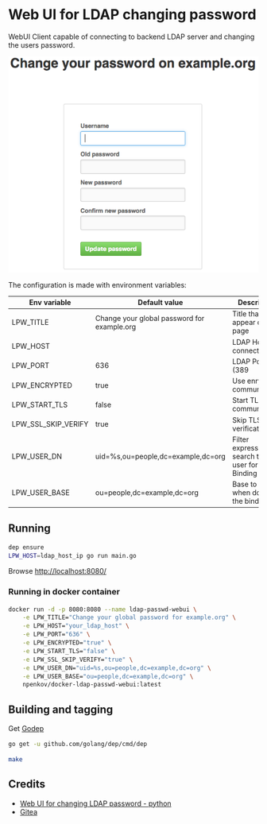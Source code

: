 # Web UI for LDAP changing password  

WebUI Client capable of connecting to backend LDAP server and changing the users password.

![Screenshot](screenshots/index.png)

The configuration is made with environment variables:

|Env variable|Default value|Description|
|------------|-------------|-----------|
|LPW_TITLE|Change your global password for example.org|Title that will appear on the page|
|LPW_HOST||LDAP Host to connect to|
|LPW_PORT|636|LDAP Port (389|636 are default LDAP/LDAPS)|
|LPW_ENCRYPTED|true|Use enrypted communication|
|LPW_START_TLS|false|Start TLS communication|
|LPW_SSL_SKIP_VERIFY|true|Skip TLS CA verification|
|LPW_USER_DN|uid=%s,ou=people,dc=example,dc=org|Filter expression to search the user for Binding|
|LPW_USER_BASE|ou=people,dc=example,dc=org|Base to use when doing the binding|

## Running

```sh
dep ensure
LPW_HOST=ldap_host_ip go run main.go
```

Browse [http://localhost:8080/](http://localhost:8080/)

### Running in docker container

```sh
docker run -d -p 8080:8080 --name ldap-passwd-webui \
    -e LPW_TITLE="Change your global password for example.org" \
    -e LPW_HOST="your_ldap_host" \
    -e LPW_PORT="636" \
    -e LPW_ENCRYPTED="true" \
    -e LPW_START_TLS="false" \
    -e LPW_SSL_SKIP_VERIFY="true" \
    -e LPW_USER_DN="uid=%s,ou=people,dc=example,dc=org" \
    -e LPW_USER_BASE="ou=people,dc=example,dc=org" \
    npenkov/docker-ldap-passwd-webui:latest
```

## Building and tagging

Get [Godep](https://github.com/golang/dep)
```sh
go get -u github.com/golang/dep/cmd/dep
```

```sh
make
```

## Credits

 * [Web UI for changing LDAP password - python](https://github.com/jirutka/ldap-passwd-webui)
 * [Gitea](https://github.com/go-gitea/gitea)